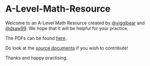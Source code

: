 # A-Level-Math-Resource

Welcome to an A-Level Math Resource created by [@viggibear](github.com/viggibear) and [@dsaw99](github.com/dsaw99). We hope that it will be helpful for your practice.

The PDFs can be found [here](https://github.com/viggibear/A-Level-Math-Resource/tree/master/PDFs).

Do look at the [source documents](https://github.com/viggibear/A-Level-Math-Resource/tree/master/Source%20Code) if you wish to contribute!

Thanks and happy practising.
